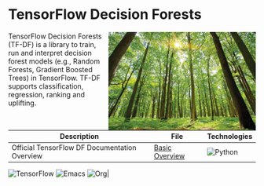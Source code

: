 # TensorFlow Decision Forests


<img src="https://github.com/UmbertoFasci/Decision_Forests/blob/main/Forest.jpeg" width=300 align="right" />

TensorFlow Decision Forests (TF-DF) is a library to train, run and interpret decision forest models (e.g., Random Forests, Gradient Boosted Trees) in TensorFlow. TF-DF supports classification, regression, ranking and uplifting.
 
|**Description**|**File**|**Technologies**|
|-|-|-|
|Official TensorFlow DF Documentation Overview|[Basic Overview](https://github.com/UmbertoFasci/Decision_Forests/blob/main/Decision_trees_test.md)|![Python](https://img.shields.io/badge/Python-3776AB.svg?style=flat-square&logo=python&logoColor=white)
![TensorFlow](https://img.shields.io/badge/TensorFlow-FF6F00.svg?style=flat-square&logo=tensorflow&logoColor=white)
![Emacs](https://img.shields.io/badge/Emacs-7F5AB6.svg?style=flat-square&logo=gnuemacs&logoColor=white)
![Org](https://img.shields.io/badge/Org%20Mode-77AA99.svg?style=flat-square&logo=org&logoColor=white)|

